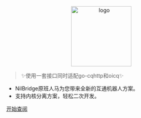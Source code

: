 <div align="center">
    <img width="160" high='160' src="https://s1.ax1x.com/2023/01/28/pSUj4DH.png" alt="logo">
</div>


> ✨使用一套接口同时适配go-cqhttp和oicq✨

 - NilBridge原班人马为您带来全新的互通机器人方案。
 - 支持内核分离方案，轻松二次开发。


[开始查阅](/README.md)
